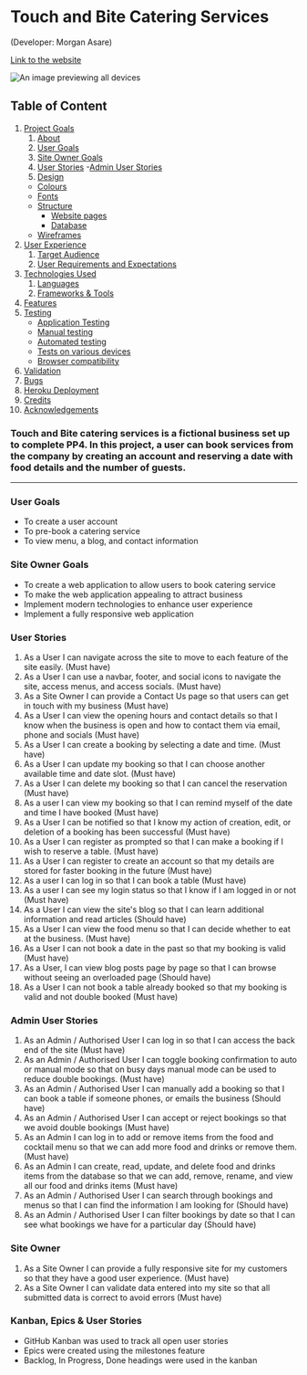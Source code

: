# Touch and Bite Catering Services

(Developer: Morgan Asare)

[Link to the website](https://worldguessinggame-6a1c3a2b64fc.herokuapp.com/)

![An image previewing all devices](/assets/screenshots/preview.png)

## Table of Content

1. [Project Goals](#project-goals)
    1. [About](#about)
    2. [User Goals](#user-goals)
    3. [Site Owner Goals](#site-owner-goals)
    4. [User Stories](#user-stories)
       -[Admin User Stories](#admin-user-stories)
    6. [Design](#design)
      - [Colours](#colours)
      - [Fonts](#fonts)
      - [Structure](#structure)
        - [Website pages](#website-pages)
        - [Database](#database)
      - [Wireframes](#wireframes)
3. [User Experience](#user-experience)
    1. [Target Audience](#target-audience)
    2. [User Requirements and Expectations](#user-requrements-and-expectations)
4. [Technologies Used](#technologies-used)
    1. [Languages](#languages)
    2. [Frameworks & Tools](#frameworks-&-tools)
5. [Features](#features)
6. [Testing](#validation)
    - [Application Testing](#performing-tests-on-various-devices)
    - [Manual testing](#manual-testing)
    - [Automated testing](#automated-testing)
    - [Tests on various devices](#tests-on-various-devices)
    - [Browser compatibility](#browser-compatibility)
7. [Validation](#validation)
8. [Bugs](#Bugs)
9. [Heroku Deployment](#deployment)
10. [Credits](#credits)
11. [Acknowledgements](#acknowledgements)

### Touch and Bite catering services is a fictional business set up to complete PP4. In this project, a user can book services from the company by creating an account and reserving a date with food details and the number of guests.
<hr>

### User Goals

- To create a user account
- To pre-book a catering service
- To view menu, a blog, and contact information

### Site Owner Goals

- To create a web application to allow users to book catering service
- To make the web application appealing to attract business
- Implement modern technologies to enhance user experience
- Implement a fully responsive web application

### User Stories

1. As a User I can navigate across the site to move to each feature of the site easily. (Must have)
2. As a User I can use a navbar, footer, and social icons to navigate the site, access menus, and access socials. (Must have)
3. As a Site Owner I can provide a Contact Us page so that users can get in touch with my business (Must have)
4. As a User I can view the opening hours and contact details so that I know when the business is open and how to contact them via email, phone and socials (Must have)
5. As a User I can create a booking by selecting a date and time. (Must have)
6. As a User I can update my booking so that I can choose another available time and date slot. (Must have)
7. As a User I can delete my booking so that I can cancel the reservation (Must have)
8. As a user I can view my booking so that I can remind myself of the date and time I have booked (Must have)
9. As a User I can be notified so that I know my action of creation, edit, or deletion of a booking has been successful (Must have)
10. As a User I can register as prompted so that I can make a booking if I wish to reserve a table. (Must have)
11. As a User I can register to create an account so that my details are stored for faster booking in the future (Must have)
12. As a user I can log in so that I can book a table (Must have)
13. As a user I can see my login status so that I know if I am logged in or not (Must have)
14. As a User I can view the site's blog so that I can learn additional information and read articles (Should have)
15. As a User I can view the food menu so that I can decide whether to eat at the business. (Must have)
16. As a User I can not book a date in the past so that my booking is valid (Must have)
17. As a User, I can view blog posts page by page so that I can browse without seeing an overloaded page (Should have)
18. As a User I can not book a table already booked so that my booking is valid and not double booked (Must have)

### Admin User Stories

1.	As an Admin / Authorised User I can log in so that I can access the back end of the site (Must have)
2. As an Admin / Authorised User I can toggle booking confirmation to auto or manual mode so that on busy days manual mode can be used to reduce double bookings. (Must have)
3.	As an Admin / Authorised User I can manually add a booking so that I can book a table if someone phones, or emails the business (Should have)
4. As an Admin / Authorised User I can accept or reject bookings so that we avoid double bookings (Must have)
5. As an Admin I can log in to add or remove items from the food and cocktail menu so that we can add more food and drinks or remove them. (Must have)
6.	As an Admin I can create, read, update, and delete food and drinks items from the database so that we can add, remove, rename, and view all our food and drinks items (Must have)
7. As an Admin / Authorised User I can search through bookings and menus so that I can find the information I am looking for	 (Should have)
8. As an Admin / Authorised User I can filter bookings by date so that I can see what bookings we have for a particular day (Should have)

### Site Owner 

1. As a Site Owner I can provide a fully responsive site for my customers so that they have a good user experience. (Must have)
2. As a Site Owner I can validate data entered into my site so that all submitted data is correct to avoid errors (Must have)

### Kanban, Epics & User Stories

- GitHub Kanban was used to track all open user stories
- Epics were created using the milestones feature
- Backlog, In Progress, Done headings were used in the kanban
